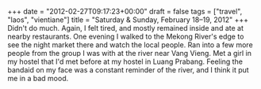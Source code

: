 +++
date = "2012-02-27T09:17:23+00:00"
draft = false
tags = ["travel", "laos", "vientiane"]
title = "Saturday & Sunday, February 18–19, 2012"
+++
Didn't do much. Again, I felt tired, and mostly remained inside and ate at nearby restaurants. One evening I walked to the Mekong River's edge to see the night market there and watch the local people. Ran into a few more people from the group I was with at the river near Vang Vieng. Met a girl in my hostel that I'd met before at my hostel in Luang Prabang. Feeling the bandaid on my face was a constant reminder of the river, and I think it put me in a bad mood.